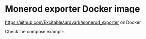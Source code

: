 # Monerod exporter Docker image

https://github.com/ExcitableAardvark/monerod_exporter on Docker

Check the compose example.
